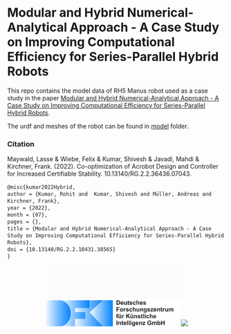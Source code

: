 # Modular and Hybrid Numerical-Analytical Approach - A Case Study on Improving Computational Efficiency for Series-Parallel Hybrid Robots
This repo contains the model data of RH5 Manus robot used as a case study in the paper [Modular and Hybrid Numerical-Analytical Approach - A Case Study on Improving Computational Efficiency for Series-Parallel Hybrid Robots](https://dfki-ric-underactuated-lab.github.io/hybrid_numerical_analytical_approach_case_study/). 

The urdf and meshes of the robot can be found in [model](model) folder.  

### Citation
Maywald, Lasse & Wiebe, Felix & Kumar, Shivesh & Javadi, Mahdi & Kirchner, Frank. (2022). Co-optimization of Acrobot Design and Controller for Increased Certifiable Stability. 10.13140/RG.2.2.36436.07043.

    @misc{kumar2022Hybrid,
    author = {Kumar, Rohit and  Kumar, Shivesh and Müller, Andreas and Kirchner, Frank},
    year = {2022},
    month = {07},
    pages = {},
    title = {Modular and Hybrid Numerical-Analytical Approach - A Case Study on Improving Computational Efficiency for Series-Parallel Hybrid Robots},
    doi = {10.13140/RG.2.2.10431.38565}
    }

</div>
<div align="center">
  <img src="docs/static/ulab.gif" style="width:312px">
  <img src="docs/static/logo.svg" style="width:312px">
  <img src="docs/static/VeryHuman_Logo.png" style="width:180px">
</div>
